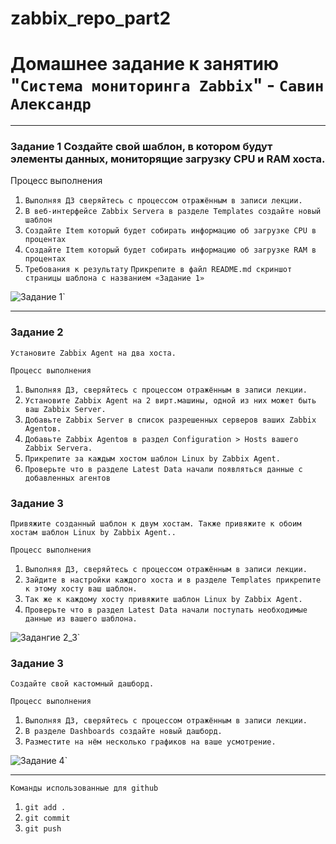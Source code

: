 # zabbix_repo_part2

# Домашнее задание к занятию "`Система мониторинга Zabbix`" - `Савин Александр`



---

### Задание 1 Создайте свой шаблон, в котором будут элементы данных, мониторящие загрузку CPU и RAM хоста.

Процесс выполнения
1. `Выполняя ДЗ сверяйтесь с процессом отражённым в записи лекции.`
2. `В веб-интерфейсе Zabbix Servera в разделе Templates создайте новый шаблон`
3. `Создайте Item который будет собирать информацию об загрузке CPU в процентах`
4. `Создайте Item который будет собирать информацию об загрузке RAM в процентах`
5. `Требования к результату`
 `Прикрепите в файл README.md скриншот страницы шаблона с названием «Задание 1»`

![Задание 1](https://github.com/AlexanderSerg-jun/8-03hw/blob/main/img/zadanie_1.png)`

---


### Задание 2

`Установите Zabbix Agent на два хоста.`

`Процесс выполнения`
1. `Выполняя ДЗ, сверяйтесь с процессом отражённым в записи лекции.`
2. `Установите Zabbix Agent на 2 вирт.машины, одной из них может быть ваш Zabbix Server.`
3. `Добавьте Zabbix Server в список разрешенных серверов ваших Zabbix Agentов.`
4. `Добавьте Zabbix Agentов в раздел Configuration > Hosts вашего Zabbix Servera.`
5. `Прикрепите за каждым хостом шаблон Linux by Zabbix Agent.`
6. `Проверьте что в разделе Latest Data начали появляться данные с добавленных агентов`



### Задание 3

`Привяжите созданный шаблон к двум хостам. Также привяжите к обоим хостам шаблон Linux by Zabbix Agent..`

`Процесс выполнения`
1. `Выполняя ДЗ, сверяйтесь с процессом отражённым в записи лекции.`
2. `Зайдите в настройки каждого хоста и в разделе Templates прикрепите к этому хосту ваш шаблон.`
3. `Так же к каждому хосту привяжите шаблон Linux by Zabbix Agent.`
4. `Проверьте что в раздел Latest Data начали поступать необходимые данные из вашего шаблона.`


![Задангие 2_3](https://github.com/AlexanderSerg-jun/8-03hw/blob/main/img/zadanie_2_3.png)`

### Задание 3

`Создайте свой кастомный дашборд.`

`Процесс выполнения`
1. `Выполняя ДЗ, сверяйтесь с процессом отражённым в записи лекции.`
2. `В разделе Dashboards создайте новый дашборд.`
3. `Разместите на нём несколько графиков на ваше усмотрение.`


![Задание 4](https://github.com/AlexanderSerg-jun/8-03hw/blob/main/img/zadanie_4.png)`




---

`Команды использованные для github`
1. `git add .`
2. `git сommit`
3. `git push`